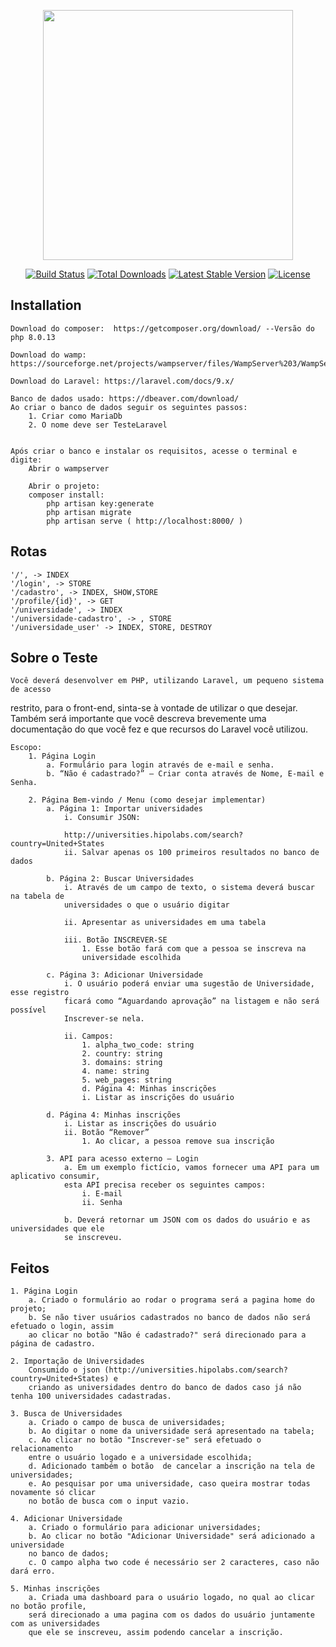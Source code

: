 <p align="center"><a href="https://laravel.com" target="_blank"><img src="https://raw.githubusercontent.com/laravel/art/master/logo-lockup/5%20SVG/2%20CMYK/1%20Full%20Color/laravel-logolockup-cmyk-red.svg" width="400"></a></p>

<p align="center">
<a href="https://travis-ci.org/laravel/framework"><img src="https://travis-ci.org/laravel/framework.svg" alt="Build Status"></a>
<a href="https://packagist.org/packages/laravel/framework"><img src="https://img.shields.io/packagist/dt/laravel/framework" alt="Total Downloads"></a>
<a href="https://packagist.org/packages/laravel/framework"><img src="https://img.shields.io/packagist/v/laravel/framework" alt="Latest Stable Version"></a>
<a href="https://packagist.org/packages/laravel/framework"><img src="https://img.shields.io/packagist/l/laravel/framework" alt="License"></a>
</p>

## Installation

    Download do composer:  https://getcomposer.org/download/ --Versão do php 8.0.13

    Download do wamp: https://sourceforge.net/projects/wampserver/files/WampServer%203/WampServer%203.0.0/wampserver3.2.6_x64.exe/download
    
    Download do Laravel: https://laravel.com/docs/9.x/

    Banco de dados usado: https://dbeaver.com/download/
    Ao criar o banco de dados seguir os seguintes passos:
        1. Criar como MariaDb
        2. O nome deve ser TesteLaravel
            

    Após criar o banco e instalar os requisitos, acesse o terminal e digite:
        Abrir o wampserver

        Abrir o projeto:
        composer install:
            php artisan key:generate
            php artisan migrate
            php artisan serve ( http://localhost:8000/ )

    
## Rotas
    '/', -> INDEX
    '/login', -> STORE
    '/cadastro', -> INDEX, SHOW,STORE
    '/profile/{id}', -> GET
    '/universidade', -> INDEX
    '/universidade-cadastro', -> , STORE
    '/universidade_user' -> INDEX, STORE, DESTROY






    




## Sobre o Teste

    Você deverá desenvolver em PHP, utilizando Laravel, um pequeno sistema de acesso
restrito, para o front-end, sinta-se à vontade de utilizar o que desejar.
Também será importante que você descreva brevemente uma documentação do que você fez
e que recursos do Laravel você utilizou.

    Escopo:
        1. Página Login
            a. Formulário para login através de e-mail e senha.
            b. “Não é cadastrado?” – Criar conta através de Nome, E-mail e Senha.

        2. Página Bem-vindo / Menu (como desejar implementar)
            a. Página 1: Importar universidades
                i. Consumir JSON:

                http://universities.hipolabs.com/search?country=United+States
                ii. Salvar apenas os 100 primeiros resultados no banco de dados

            b. Página 2: Buscar Universidades
                i. Através de um campo de texto, o sistema deverá buscar na tabela de
                universidades o que o usuário digitar

                ii. Apresentar as universidades em uma tabela

                iii. Botão INSCREVER-SE
                    1. Esse botão fará com que a pessoa se inscreva na
                    universidade escolhida

            c. Página 3: Adicionar Universidade
                i. O usuário poderá enviar uma sugestão de Universidade, esse registro
                ficará como “Aguardando aprovação” na listagem e não será possível
                Inscrever-se nela.

                ii. Campos:
                    1. alpha_two_code: string
                    2. country: string
                    3. domains: string
                    4. name: string
                    5. web_pages: string
                    d. Página 4: Minhas inscrições
                    i. Listar as inscrições do usuário

            d. Página 4: Minhas inscrições
                i. Listar as inscrições do usuário
                ii. Botão “Remover”
                    1. Ao clicar, a pessoa remove sua inscrição

            3. API para acesso externo – Login
                a. Em um exemplo fictício, vamos fornecer uma API para um aplicativo consumir,
                esta API precisa receber os seguintes campos:
                    i. E-mail
                    ii. Senha

                b. Deverá retornar um JSON com os dados do usuário e as universidades que ele
                se inscreveu.

## Feitos

    1. Página Login
        a. Criado o formulário ao rodar o programa será a pagina home do projeto;
        b. Se não tiver usuários cadastrados no banco de dados não será efetuado o login, assim
        ao clicar no botão "Não é cadastrado?" será direcionado para a página de cadastro.

    2. Importação de Universidades
        Consumido o json (http://universities.hipolabs.com/search?country=United+States) e 
        criando as universidades dentro do banco de dados caso já não tenha 100 universidades cadastradas.

    3. Busca de Universidades
        a. Criado o campo de busca de universidades;
        b. Ao digitar o nome da universidade será apresentado na tabela;
        c. Ao clicar no botão "Inscrever-se" será efetuado o relacionamento
        entre o usuário logado e a universidade escolhida;
        d. Adicionado também o botão  de cancelar a inscrição na tela de universidades;
        e. Ao pesquisar por uma universidade, caso queira mostrar todas novamente só clicar
        no botão de busca com o input vazio.

    4. Adicionar Universidade
        a. Criado o formulário para adicionar universidades;
        b. Ao clicar no botão "Adicionar Universidade" será adicionado a universidade
        no banco de dados;
        c. O campo alpha two code é necessário ser 2 caracteres, caso não dará erro.

    5. Minhas inscrições
        a. Criada uma dashboard para o usuário logado, no qual ao clicar no botão profile,
        será direcionado a uma pagina com os dados do usuário juntamente com as universidades
        que ele se inscreveu, assim podendo cancelar a inscrição.

